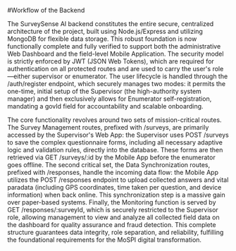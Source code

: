 #Workflow of the Backend

The SurveySense AI backend constitutes the entire secure, centralized architecture of the project, built using Node.js/Express and utilizing MongoDB for flexible data storage. This robust foundation is now functionally complete and fully verified to support both the administrative Web Dashboard and the field-level Mobile Application. The security model is strictly enforced by JWT (JSON Web Tokens), which are required for authentication on all protected routes and are used to carry the user's role—either supervisor or enumerator. The user lifecycle is handled through the /auth/register endpoint, which securely manages two modes: it permits the one-time, initial setup of the Supervisor (the high-authority system manager) and then exclusively allows for Enumerator self-registration, mandating a govId field for accountability and scalable onboarding.

The core functionality revolves around two sets of mission-critical routes. The Survey Management routes, prefixed with /surveys, are primarily accessed by the Supervisor's Web App: the Supervisor uses POST /surveys to save the complex questionnaire forms, including all necessary adaptive logic and validation rules, directly into the database. These forms are then retrieved via GET /surveys/:id by the Mobile App before the enumerator goes offline. The second critical set, the Data Synchronization routes, prefixed with /responses, handle the incoming data flow: the Mobile App utilizes the POST /responses endpoint to upload collected answers and vital paradata (including GPS coordinates, time taken per question, and device information) when back online. This synchronization step is a massive gain over paper-based systems. Finally, the Monitoring function is served by GET /responses/:surveyId, which is securely restricted to the Supervisor role, allowing management to view and analyze all collected field data on the dashboard for quality assurance and fraud detection. This complete structure guarantees data integrity, role separation, and reliability, fulfilling the foundational requirements for the MoSPI digital transformation.